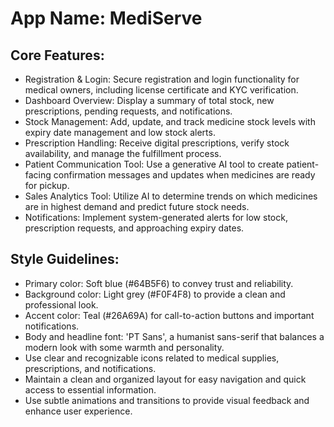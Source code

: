 # **App Name**: MediServe

## Core Features:

- Registration & Login: Secure registration and login functionality for medical owners, including license certificate and KYC verification.
- Dashboard Overview: Display a summary of total stock, new prescriptions, pending requests, and notifications.
- Stock Management: Add, update, and track medicine stock levels with expiry date management and low stock alerts.
- Prescription Handling: Receive digital prescriptions, verify stock availability, and manage the fulfillment process.
- Patient Communication Tool: Use a generative AI tool to create patient-facing confirmation messages and updates when medicines are ready for pickup.
- Sales Analytics Tool: Utilize AI to determine trends on which medicines are in highest demand and predict future stock needs.
- Notifications: Implement system-generated alerts for low stock, prescription requests, and approaching expiry dates.

## Style Guidelines:

- Primary color: Soft blue (#64B5F6) to convey trust and reliability.
- Background color: Light grey (#F0F4F8) to provide a clean and professional look.
- Accent color: Teal (#26A69A) for call-to-action buttons and important notifications.
- Body and headline font: 'PT Sans', a humanist sans-serif that balances a modern look with some warmth and personality.
- Use clear and recognizable icons related to medical supplies, prescriptions, and notifications.
- Maintain a clean and organized layout for easy navigation and quick access to essential information.
- Use subtle animations and transitions to provide visual feedback and enhance user experience.